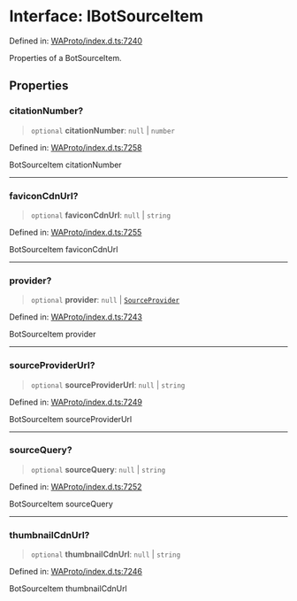 # Interface: IBotSourceItem

Defined in: [WAProto/index.d.ts:7240](https://github.com/Fokusdotid/bail/blob/3bcafd64e13ba51a595ace0ee7bd2c9c52ab1814/WAProto/index.d.ts#L7240)

Properties of a BotSourceItem.

## Properties

### citationNumber?

> `optional` **citationNumber**: `null` \| `number`

Defined in: [WAProto/index.d.ts:7258](https://github.com/Fokusdotid/bail/blob/3bcafd64e13ba51a595ace0ee7bd2c9c52ab1814/WAProto/index.d.ts#L7258)

BotSourceItem citationNumber

***

### faviconCdnUrl?

> `optional` **faviconCdnUrl**: `null` \| `string`

Defined in: [WAProto/index.d.ts:7255](https://github.com/Fokusdotid/bail/blob/3bcafd64e13ba51a595ace0ee7bd2c9c52ab1814/WAProto/index.d.ts#L7255)

BotSourceItem faviconCdnUrl

***

### provider?

> `optional` **provider**: `null` \| [`SourceProvider`](../namespaces/BotSourceItem/enumerations/SourceProvider.md)

Defined in: [WAProto/index.d.ts:7243](https://github.com/Fokusdotid/bail/blob/3bcafd64e13ba51a595ace0ee7bd2c9c52ab1814/WAProto/index.d.ts#L7243)

BotSourceItem provider

***

### sourceProviderUrl?

> `optional` **sourceProviderUrl**: `null` \| `string`

Defined in: [WAProto/index.d.ts:7249](https://github.com/Fokusdotid/bail/blob/3bcafd64e13ba51a595ace0ee7bd2c9c52ab1814/WAProto/index.d.ts#L7249)

BotSourceItem sourceProviderUrl

***

### sourceQuery?

> `optional` **sourceQuery**: `null` \| `string`

Defined in: [WAProto/index.d.ts:7252](https://github.com/Fokusdotid/bail/blob/3bcafd64e13ba51a595ace0ee7bd2c9c52ab1814/WAProto/index.d.ts#L7252)

BotSourceItem sourceQuery

***

### thumbnailCdnUrl?

> `optional` **thumbnailCdnUrl**: `null` \| `string`

Defined in: [WAProto/index.d.ts:7246](https://github.com/Fokusdotid/bail/blob/3bcafd64e13ba51a595ace0ee7bd2c9c52ab1814/WAProto/index.d.ts#L7246)

BotSourceItem thumbnailCdnUrl
